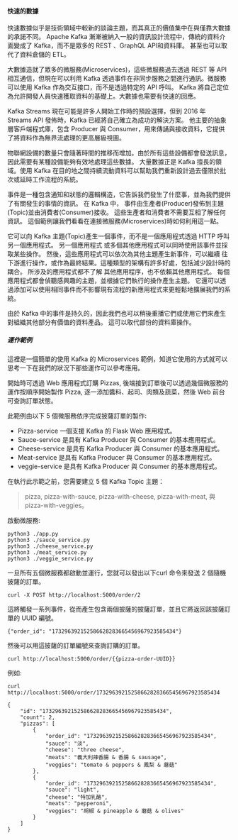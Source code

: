 #### 快速的數據

快速數據似乎是技術領域中較新的談論主題，而其真正的價值集中在與僅靠大數據的承諾不同。
Apache Kafka 漸漸被納入一般的資訊設計流程中，傳統的資料介面變成了 Kafka，而不是眾多的 REST 、GraphQL API和資料庫。
甚至也可以取代了資料倉儲的 ETL。

大數據造就了眾多的微服務(Microservices)，這些微服務過去透過 REST 等 API 相互通信，但現在可以利用
Kafka 透過事件在非同步服務之間進行通訊。微服務可以使用 Kafka 作為交互接口，而不是透過特定的 API 呼叫。
Kafka 將自己定位為允許開發人員快速獲取資料的基礎上。大數據也需要有快速的回應。

Kafka Streams 現在可能是許多人開始工作時的預設選擇，但到 2016 年 Streams API 發佈時，Kafka 已經將自己確立為成功的解決方案。
他主要的抽象層客戶端程式庫，包含 Producer 與 Consumer，用來傳誦與接收資料，它提供了將資料作為無界流處理的更高層級視圖。

物聯網設備的數量只會隨著時間的推移而增加。由於所有這些設備都會發送訊息，因此需要有某種設備能夠有效地處理這些數據。
大量數據正是 Kafka 擅長的領域。使用 Kafka 在目的地之間持續流動資料可以幫助我們重新設計過去僅限於批次或延時工作流程的系統。

事件是一種包含通知和狀態的邏輯構造，它告訴我們發生了什麼事，並為我們提供了有關發生的事情的資訊。 在 Kafka 中，
事件由生產者(Producer)發佈到主題(Topic)並由消費者(Consumer)接收。 這些生產者和消費者不需要互相了解任何資訊。
這個範例讓我們看看在連接微服務(Microservices)時如何利用這一點。

它可以向 Kafka 主題(Topic)產生一個事件，而不是一個應用程式透過 HTTP 呼叫另一個應用程式。 另一個應用程式
或多個其他應用程式可以同時使用該事件並採取某些操作。 然後，這些應用程式可以依次為其他主題產生新事件，可以繼續
往下游進行操作，或作為最終結果。這種類型的架構有許多好處，包括減少設計時的耦合。 所涉及的應用程式都不了解
其他應用程序，也不依賴其他應用程式。 每個應用程式都會偵聽感興趣的主題，並根據它們執行的操作產生主題。
它還可以透過添加可以使用相同事件而不影響現有流程的新應用程式來更輕鬆地擴展我們的系統。

由於 Kafka 中的事件是持久的，因此我們也可以稍後重播它們或使用它們來產生對組織其他部分有價值的資料產品。
這可以取代部份的資料庫操作。

##### 運作範例

這裡是一個簡單的使用 Kafka 的 Microservices 範例，知道它使用的方式就可以思考一下在我們的狀況下那些運作可以參考應用。

開始時可透過 Web 應用程式訂購 Pizzas, 後端接到訂單後可以透過幾個微服務的運作按順序開始製作 Pizza,
逐一添加醬料、起司、肉類及蔬菜，然後 Web 前台可查詢訂單狀態。

此範例由以下 5 個微服務依序完成披薩訂單的製作:

* Pizza-service 一個支援 Kafka 的 Flask Web 應用程式。
* Sauce-service 是具有 Kafka Producer 與 Consumer 的基本應用程式。
* Cheese-service 是具有 Kafka Producer 與 Consumer 的基本應用程式。
* Meat-service 是具有 Kafka Producer 與 Consumer 的基本應用程式。
* veggie-service 是具有 Kafka Producer 與 Consumer 的基本應用程式。

在執行此示範之前，您需要建立 5 個 Kafka Topic 主題：

> pizza, pizza-with-sauce, pizza-with-cheese, pizza-with-meat, 與 pizza-with-veggies。

啟動微服務:

```
python3 ./app.py
python3 ./sauce_service.py
python3 ./cheese_service.py
python3 ./meat_service.py
python3 ./veggie_service.py
```

一旦所有五個微服務都啟動並運行，您就可以發出以下curl 命令來發送 2 個隨機披薩的訂單。

```
curl -X POST http://localhost:5000/order/2
```

這將觸發一系列事件，從而產生包含兩個披薩的披薩訂單，並且它將返回該披薩訂單的 UUID 編號。

```
{"order_id": "173296392152586628283665456967923585434"}
```

然後可以用這披薩的訂單編號來查詢訂購的訂單。

```
curl http://localhost:5000/order/{{pizza-order-UUID}}
```

例如:

```
curl http://localhost:5000/order/173296392152586628283665456967923585434
```

```
{
    "id": "173296392152586628283665456967923585434",
    "count": 2,
    "pizzas": [
        {
            "order_id": "173296392152586628283665456967923585434",
            "sauce": "淡",
            "cheese": "three cheese",
            "meats": "義大利辣香腸 & 香腸 & sausage",
            "veggies": "tomato & peppers & 鳳梨 & 蘑菇"
        },
        {
            "order_id": "173296392152586628283665456967923585434",
            "sauce": "light",
            "cheese": "特加乳酪",
            "meats": "pepperoni",
            "veggies": "胡椒 & pineapple & 蘑菇 & olives"
        }
    ]
}
```
